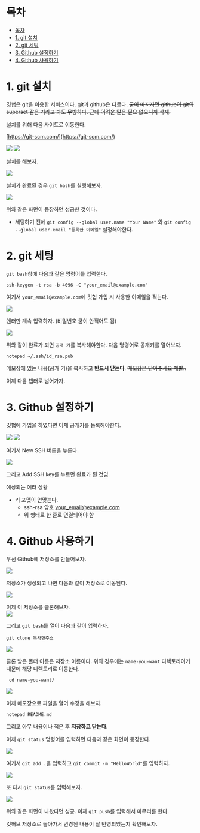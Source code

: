 # 목차

- [목차](#목차)
- [1. git 설치](#1-git-설치)
- [2. git 세팅](#2-git-세팅)
- [3. Github 설정하기](#3-github-설정하기)
- [4. Github 사용하기](#4-github-사용하기)

# 1. git 설치

깃헙은 git을 이용한 서비스이다. git과 github은 다르다. ~~굳이 따지자면 github이 git의 superset 같은 거라고 봐도 무방하다. 근데 어려운 말은 필요 없으니까 삭제.~~  

설치를 위해 다음 사이트로 이동한다.  

[https://git-scm.com/](https://git-scm.com/)

<img src='https://user-images.githubusercontent.com/73331032/100959953-b1bdb880-3562-11eb-92f3-367eac367484.PNG'>
<img src='https://user-images.githubusercontent.com/73331032/100960049-ddd93980-3562-11eb-9827-0601d03ac6ee.PNG'>

설치를 해보자.  

<img src='https://user-images.githubusercontent.com/73331032/100960072-e762a180-3562-11eb-8e4b-83640c8efd51.PNG'>

설치가 완료된 경우 `git bash`를 실행해보자.  

<img src='https://user-images.githubusercontent.com/73331032/100960083-ef224600-3562-11eb-8ee2-5fee8ce5d9e4.PNG'>

위와 같은 화면이 등장하면 성공한 것이다.  

- 세팅하기 전에  `git config --global user.name "Your Name"` 와  `git config --global user.email "등록한 이메일"` 설정해야한다.

# 2. git 세팅

`git bash`창에 다음과 같은 명령어를 입력한다.  

```text
ssh-keygen -t rsa -b 4096 -C "your_email@example.com"
```

여기서 `your_email@example.com`에 깃헙 가입 시 사용한 이메일을 적는다.  

<img src='https://user-images.githubusercontent.com/73331032/100960132-0a8d5100-3563-11eb-98e7-1d82827ce4d5.PNG'>

엔터만 계속 입력하자. (비밀번호 굳이 안적어도 됨)  

<img src='https://user-images.githubusercontent.com/73331032/100960147-12e58c00-3563-11eb-8157-94213e2bbb51.PNG'>

위와 같이 완료가 되면 `공개 키`를 복사해야한다. 다음 명령어로 공개키를 열어보자.  

```text
notepad ~/.ssh/id_rsa.pub
```

메모장에 있는 내용(공개 키)을 복사하고 **반드시 닫는다**. ~~메모장은 닫아주세요 제발..~~  

이제 다음 챕터로 넘어가자.  

# 3. Github 설정하기

깃헙에 가입을 하였다면 이제 공개키를 등록해야한다. 

<img src='https://user-images.githubusercontent.com/73331032/100960157-1c6ef400-3563-11eb-8ea2-bd3fa573f147.PNG'>
<img src='https://user-images.githubusercontent.com/73331032/100960171-255fc580-3563-11eb-982f-cd10d66a7c04.PNG'>

여기서 New SSH 버튼을 누른다.  

<img src='https://user-images.githubusercontent.com/73331032/100960186-2ee92d80-3563-11eb-8e04-ee05d3811b15.PNG'>


그리고 Add SSH key를 누르면 완료가 된 것임.  

예상되는 에러 상황

- 키 포맷이 안맞는다.
  - ssh-rsa 암호 your_email@example.com
  - 위 형태로 한 줄로 연결되어야 함

# 4. Github 사용하기

우선 Github에 저장소를 만들어보자.  

<img src='https://user-images.githubusercontent.com/73331032/100960211-37416880-3563-11eb-9de8-2765eef638f0.PNG'>


저장소가 생성되고 나면 다음과 같이 저장소로 이동된다.  

<img src='https://user-images.githubusercontent.com/73331032/100960247-40cad080-3563-11eb-8cc9-5d2f600104bb.PNG'>


이제 이 저장소를 클론해보자.  
<img src='https://user-images.githubusercontent.com/73331032/100960257-49230b80-3563-11eb-9da7-9c45b297a7d6.PNG'>


그리고 `git bash`를 열어 다음과 같이 입력하자.  

```text
git clone 복사한주소
```
<img src='https://user-images.githubusercontent.com/73331032/100960380-7a034080-3563-11eb-99a9-b5271d4d5aef.PNG'>


클론 받은 폴더 이름은 저장소 이름이다. 위의 경우에는 `name-you-want` 디렉토리이기 때문에 해당 디렉토리로 이동한다.  

```text
 cd name-you-want/
```

<img src='https://user-images.githubusercontent.com/73331032/100960391-8091b800-3563-11eb-9692-f58f7e03359c.PNG'>


이제 메모장으로 파일을 열어 수정을 해보자.  

```text
notepad README.md
```

그리고 아무 내용이나 적은 후 **저장하고 닫는다**.  

이제 `git status` 명령어를 입력하면 다음과 같은 화면이 등장한다.  

<img src='https://user-images.githubusercontent.com/73331032/100960400-85566c00-3563-11eb-98dd-822c71d98c5e.PNG'>


여기서 `git add .`을 입력하고 `git commit -m "HelloWorld"`를 입력하자.  

<img src='https://user-images.githubusercontent.com/73331032/100960414-8be4e380-3563-11eb-9e72-8ed3b61db3b7.PNG'>


또 다시 `git status`를 입력해보자.  

<img src='https://user-images.githubusercontent.com/73331032/100960424-92735b00-3563-11eb-8038-c1adffb55701.PNG'>


위와 같은 화면이 나왔다면 성공. 이제 `git push`를 입력해서 마무리를 한다.  

깃허브 저장소로 돌아가서 변경된 내용이 잘 반영되었는지 확인해보자.  


